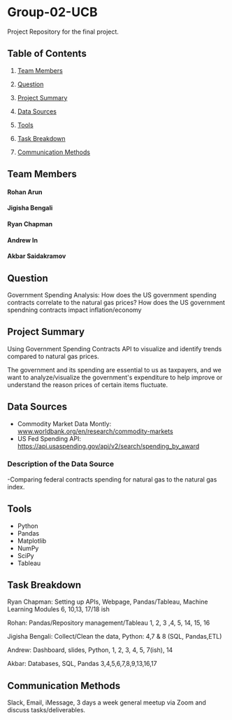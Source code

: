 # Group-02-UCB
Project Repository for the final project.

## Table of Contents

1. [Team Members](#team-members)

2. [Question](#question)

3. [Project Summary](#project-summary)

4. [Data Sources](#data-sources)

5. [Tools](#tools)

6. [Task Breakdown](#task-breakdown)

7. [Communication Methods](#communication-methods)
 
## Team Members
#### Rohan Arun
#### Jigisha Bengali
#### Ryan Chapman
#### Andrew In
#### Akbar Saidakramov

## Question
Government Spending Analysis: 
How does the US government spending contracts correlate to the natural gas prices?
How does the US government spendning contracts impact inflation/economy

## Project Summary
Using Government Spending Contracts API to visualize and identify trends compared to natural gas prices.

The government and its spending are essential to us as taxpayers, and we want to analyze/visualize the government's expenditure to help improve or understand the reason prices of certain items fluctuate.

## Data Sources
 - Commodity Market Data Montly: www.worldbank.org/en/research/commodity-markets
 - US Fed Spending API: https://api.usaspending.gov/api/v2/search/spending_by_award
 
### Description of the Data Source
 -Comparing federal contracts spending for natural gas to the natural gas index.  
 
## Tools
- Python
- Pandas
- Matplotlib
- NumPy
- SciPy
- Tableau

## Task Breakdown
Ryan Chapman: Setting up APIs, Webpage, Pandas/Tableau, Machine Learning Modules 6, 10,13, 17/18 ish

Rohan: Pandas/Repository management/Tableau 1, 2, 3 ,4, 5, 14, 15, 16

Jigisha Bengali: Collect/Clean the data, Python: 4,7 & 8 (SQL, Pandas,ETL)

Andrew: Dashboard, slides, Python, 1, 2, 3, 4, 5, 7(ish), 14

Akbar: Databases, SQL, Pandas 3,4,5,6,7,8,9,13,16,17

## Communication Methods
Slack, Email, iMessage, 3 days a week general meetup via Zoom and discuss tasks/deliverables.
